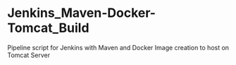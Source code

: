 # Jenkins_Maven-Docker-Tomcat_Build
Pipeline script for Jenkins with Maven and Docker Image creation to host on Tomcat Server

